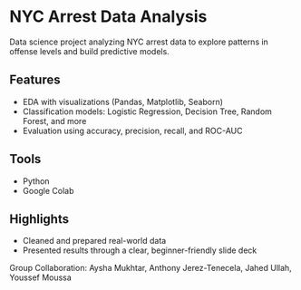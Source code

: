 # NYC Arrest Data Analysis

Data science project analyzing NYC arrest data to explore patterns in offense levels and build predictive models.

## Features
- EDA with visualizations (Pandas, Matplotlib, Seaborn)
- Classification models: Logistic Regression, Decision Tree, Random Forest, and more
- Evaluation using accuracy, precision, recall, and ROC-AUC

## Tools
- Python
- Google Colab

## Highlights
- Cleaned and prepared real-world data
- Presented results through a clear, beginner-friendly slide deck

Group Collaboration: Aysha Mukhtar, Anthony Jerez-Tenecela, Jahed Ullah, Youssef Moussa
